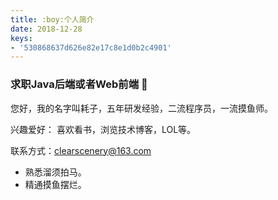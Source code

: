 ```yaml
---
title: :boy:个人简介
date: 2018-12-28
keys:
- '530868637d626e82e17c8e1d0b2c4901'
---
```


### 求职Java后端或者Web前端 👋

<!--
**ClearScenery/ClearScenery** is a ✨ _special_ ✨ repository because its `README.md` (this file) appears on your GitHub profile.

Here are some ideas to get you started:

- 🔭 I’m currently working on ...
- 🌱 I’m currently learning ...
- 👯 I’m looking to collaborate on ...
- 🤔 I’m looking for help with ...
- 💬 Ask me about ...
- 📫 How to reach me: ...
- 😄 Pronouns: ...
- ⚡ Fun fact: ...
-->

您好，我的名字叫耗子，五年研发经验，二流程序员，一流摸鱼师。

兴趣爱好：
喜欢看书，浏览技术博客，LOL等。

联系方式：clearscenery@163.com

+ 熟悉溜须拍马。
+ 精通摸鱼摆烂。

